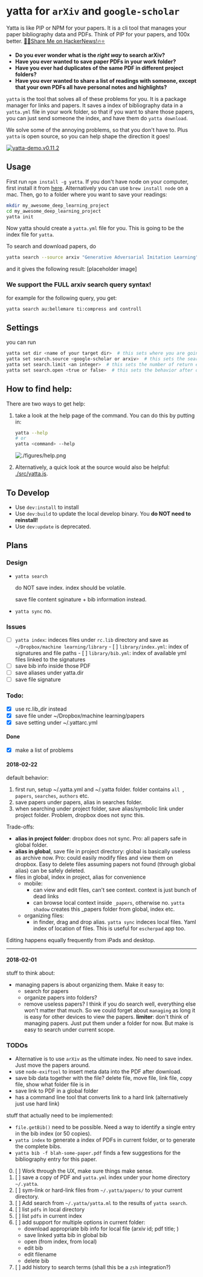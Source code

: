 # yatta for `arXiv` and `google-scholar`

Yatta is like PIP or NPM for your papers. It is a cli tool that manages your paper bibliography data and PDFs. Think of PIP for your papers, and 100x better. [:rocket::beer:Share Me on HackerNews!:fire::star:](https://news.ycombinator.com/submitlink?u=https://github.com/episodeyang/yatta&t=Yatta%20|%20NPM-for-science-papers)

- **Do you ever wonder what is the *right way* to search arXiv?**
- **Have you ever wanted to save paper PDFs in your work folder?**
- **Have you ever had duplicates of the same PDF in different project folders?**
- **Have you ever wanted to share a list of readings with someone, except that your own PDFs all have personal notes and highlights?**

`yatta` is the tool that solves all of these problems for you. It is a package manager for links and papers. It saves a index of bibliography data in a `yatta.yml` file in your work folder, so that if you want to share those papers, you can just send someone the index, and have them do `yatta download`. 

We solve some of the annoying problems, so that you don't have to. Plus `yatta` is open source, so you can help shape the direction it goes!

[![yatta-demo.v0.11.2](./figures/demo.v0.11.2.png)](https://asciinema.org/a/158365)

## Usage

First run `npm install -g yatta`. If you don't have node on your computer, first install it from [here](https://nodejs.org/en/download/). Alternatively you can use `brew install node` on a mac.
Then, go to a folder where you want to save your readings:
```bash
mkdir my_awesome_deep_learning_project
cd my_awesome_deep_learning_project
yatta init
```
Now yatta should create a `yatta.yml` file for you. This is going to be the index file for `yatta`.

To search and download papers, do
```bash
yatta search --source arxiv "Generative Adversarial Imitation Learning"
```
and it gives the following result:
[placeholder image]

### We support the FULL arxiv search query syntax!

for example for the following query, you get:
```bash
yatta search au:bellemare ti:compress and controll
```

## Settings

you can run
```bash
yatta set dir <name of your target dir>  # this sets where you are going to save the pdf files.
yatta set search.source <google-scholar or arxiv>  # this sets the search engine to unse
yatta set search.limit <an integer>  # this sets the number of return entries to show. Pagination support will come later.
yatta set search.open <true or false>  # this sets the behavior after download: open the pdf up or not?
```

## How to find help:

There are two ways to get help: 
1. take a look at the help page of the command. You can do this by putting in:

    ```bash
    yatta --help
    # or
    yatta <command> --help
    ```
    ![./figures/help.png](./figures/help.png)

2. Alternatively, a quick look at the source would also be helpful: [./src/yatta.js](./src/yatta.js).

## To Develop

- Use `dev:install` to install
- Use `dev:build` to update the local develop binary. You **do NOT need to reinstall!**
- Use `dev:update` is deprecated.

## Plans

### Design

- `yatta search`

  do NOT save index. index should be volatile. 

  save file content sginature + bib information instead.

- `yatta sync` no.

### Issues

- [ ] `yatta index`: indeces files under `rc.lib` directory and save as `~/Dropbox/machine learning/library`
      - [ ] `library/index.yml`: index of signatures and file paths
      - [ ] `library/bib.yml`: index of available yml files linked to the signatures
- [ ] save bib info inside those PDF
- [ ] save aliases under yatta.dir
- [ ] save file signature

### Todo: 

- [x] use rc.lib_dir instead
- [x] save file under ~/Dropbox/machine learning/papers
- [x] save setting under ~/.yattarc.yml

#### Done

- [x] make a list of problems

#### 2018-02-22

default behavior:

1. first run, setup ~/.yatta.yml and ~/.yatta folder. folder contains `all `, `papers`, `searches`, `authors` etc.
2. save papers under papers, alias in searches folder.
3. when searching under project folder, save alias/symbolic link under project folder. Problem, dropbox does not sync this.

Trade-offs:

- **alias in project folder**: dropbox does not sync. Pro: all papers safe in global folder.
- **alias in global**, save file in project directory: global is basically useless as archive now. Pro: could easily modify files and view them on dropbox. Easy to delete files assuming papers not found (through global alias) can be safely deleted.
- files in global, index in project, alias for convenience
  - mobile:
     - can view and edit files, can't see context. context is just bunch of dead links
     - can browse local context inside `_papers`, otherwise no. `yatta shadow` creates this _papers folder from global, index etc.
   - organizing files: 
      - in finder, drag and drop alias. `yatta sync` indeces local files. Yaml index of location of files. This is useful for `escherpad` app too.

Editing happens equally frequently from iPads and desktop.

---

#### 2018-02-01

stuff to think about:

- managing papers is about organizing them. Make it easy to:
    - search for papers
    - organize papers into folders?
    - remove useless papers?
      I think if you do search well, everything else won't matter that much. So we could forget about `managing` as long it is easy for other devices to view the papers.
      **limiter**: don't think of managing papers. Just put them under a folder for now. But make is easy to search under current scope.

### TODOs

- Alternative is to use `arXiv` as the ultimate index. No need to save index. Just move the papers around.
- use `node-exiftool` to insert meta data into the PDF after download.
- save bib data together with the file? delete file, move file, link file, copy file, show what folder file is in
- save link to PDF in a global folder
- has a command line tool that converts link to a hard link (alternatively just use hard link)

stuff that actually need to be implemented:
- `file.getBib()` need to be possible. Need a way to identify a single entry in the bib index (or 50 copies).
- `yatta index` to generate a index of PDFs in current folder, or to generate the complete bibs.
- `yatta bib -f blah-some-paper.pdf` finds a few suggestions for the bibliography entry for this paper.

0. [ ] Work through the UX, make sure things make sense.
1. [ ] save a copy of PDF and `yatta.yml` index under your home directory `~/.yatta`.
2. [ ] sym-link or hard-link files from `~/.yatta/papers/` to your current directory.
3. [ ] Add search from `~/.yatta/yatta.ml` to the results of `yatta search`.
4. [ ] list `pdfs` in local directory
5. [ ] list `pdfs` in current index
6. [ ] add support for multiple options in current folder: 
    - download appropriate bib info for local file (arxiv id; pdf title; )
    - save linked yatta bib in global bib
    - open (from index, from local)
    - edit bib
    - edit filename
    - delete bib
7. [ ] add history to search terms (shall this be a `zsh` integration?)
